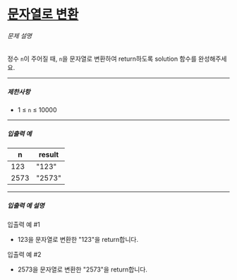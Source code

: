 # [문자열로 변환](https://school.programmers.co.kr/learn/courses/30/lessons/181845)


###### 문제 설명


정수 `n`이 주어질 때, `n`을 문자열로 변환하여 return하도록 solution 함수를 완성해주세요.




---


##### 제한사항


* 1 ≤ `n` ≤ 10000




---


##### 입출력 예




| n | result |
| --- | --- |
| 123 | "123" |
| 2573 | "2573" |




---


##### 입출력 예 설명


입출력 예 \#1


* 123을 문자열로 변환한 "123"을 return합니다.


입출력 예 \#2


* 2573을 문자열로 변환한 "2573"을 return합니다.



